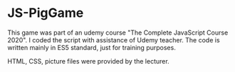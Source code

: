 # JS-PigGame

This game was part of an udemy course "The Complete JavaScript Course 2020".
I coded the script with assistance of Udemy teacher. The code is written mainly in ES5 standard, just for training purposes.

HTML, CSS, picture files were provided by the lecturer.
